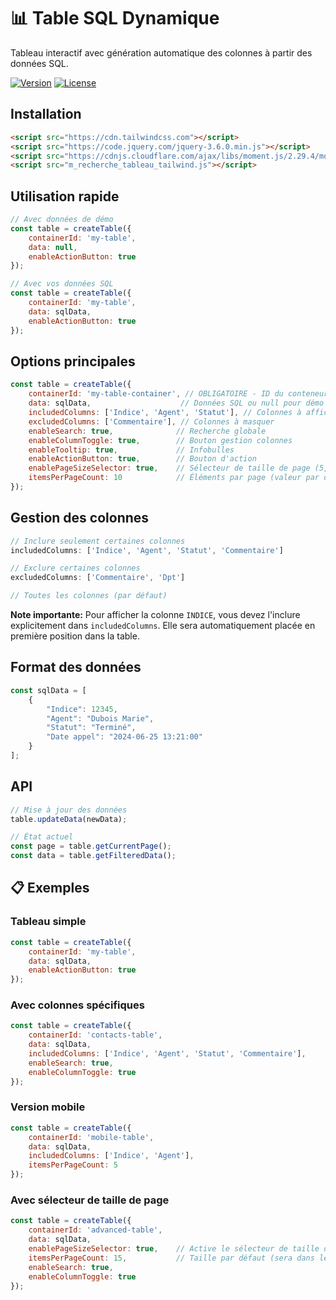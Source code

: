 # 📊 Table SQL Dynamique

Tableau interactif avec génération automatique des colonnes à partir des données SQL.

[![Version](https://img.shields.io/badge/version-1.0.0-blue.svg)](https://github.com)
[![License](https://img.shields.io/badge/license-MIT-green.svg)](LICENSE)

## Installation

```html
<script src="https://cdn.tailwindcss.com"></script>
<script src="https://code.jquery.com/jquery-3.6.0.min.js"></script>
<script src="https://cdnjs.cloudflare.com/ajax/libs/moment.js/2.29.4/moment.min.js"></script>
<script src="m_recherche_tableau_tailwind.js"></script>
```

## Utilisation rapide

```javascript
// Avec données de démo
const table = createTable({
    containerId: 'my-table',
    data: null,
    enableActionButton: true
});

// Avec vos données SQL
const table = createTable({
    containerId: 'my-table',
    data: sqlData,
    enableActionButton: true
});
```

## Options principales

```javascript
const table = createTable({
    containerId: 'my-table-container', // OBLIGATOIRE - ID du conteneur HTML
    data: sqlData,                    // Données SQL ou null pour démo
    includedColumns: ['Indice', 'Agent', 'Statut'], // Colonnes à afficher
    excludedColumns: ['Commentaire'], // Colonnes à masquer
    enableSearch: true,              // Recherche globale
    enableColumnToggle: true,        // Bouton gestion colonnes
    enableTooltip: true,             // Infobulles
    enableActionButton: true,        // Bouton d'action
    enablePageSizeSelector: true,    // Sélecteur de taille de page (5, 10, 15, 20, 50, 100)
    itemsPerPageCount: 10            // Éléments par page (valeur par défaut)
});
```

## Gestion des colonnes

```javascript
// Inclure seulement certaines colonnes
includedColumns: ['Indice', 'Agent', 'Statut', 'Commentaire']

// Exclure certaines colonnes
excludedColumns: ['Commentaire', 'Dpt']

// Toutes les colonnes (par défaut)
```

**Note importante:** Pour afficher la colonne `INDICE`, vous devez l'inclure explicitement dans `includedColumns`. Elle sera automatiquement placée en première position dans la table.

## Format des données

```javascript
const sqlData = [
    {
        "Indice": 12345,
        "Agent": "Dubois Marie",
        "Statut": "Terminé",
        "Date appel": "2024-06-25 13:21:00"
    }
];
```

## API

```javascript
// Mise à jour des données
table.updateData(newData);

// État actuel
const page = table.getCurrentPage();
const data = table.getFilteredData();
```

## 📋 Exemples

### Tableau simple

```javascript
const table = createTable({
    containerId: 'my-table',
    data: sqlData,
    enableActionButton: true
});
```

### Avec colonnes spécifiques

```javascript
const table = createTable({
    containerId: 'contacts-table',
    data: sqlData,
    includedColumns: ['Indice', 'Agent', 'Statut', 'Commentaire'],
    enableSearch: true,
    enableColumnToggle: true
});
```

### Version mobile

```javascript
const table = createTable({
    containerId: 'mobile-table',
    data: sqlData,
    includedColumns: ['Indice', 'Agent'],
    itemsPerPageCount: 5
});
```

### Avec sélecteur de taille de page

```javascript
const table = createTable({
    containerId: 'advanced-table',
    data: sqlData,
    enablePageSizeSelector: true,    // Active le sélecteur de taille de page
    itemsPerPageCount: 15,           // Taille par défaut (sera dans les options)
    enableSearch: true,
    enableColumnToggle: true
});
```
